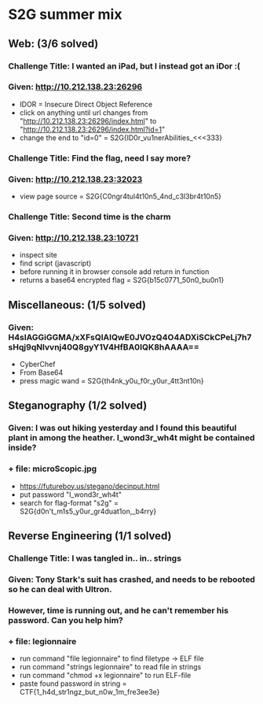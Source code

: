 # S2G summer mix

## Web: (3/6 solved)
### Challenge Title: I wanted an iPad, but I instead got an iDor :(
### Given: http://10.212.138.23:26296
- IDOR = Insecure Direct Object Reference
- click on anything until url changes from "http://10.212.138.23:26296/index.html" to "http://10.212.138.23:26296/index.html?id=1"
- change the end to "id=0"
= S2G{ID0r_vu1nerAbilities_<<<333}

### Challenge Title: Find the flag, need I say more?
### Given: http://10.212.138.23:32023
- view page source
= S2G{C0ngr4tul4t10n5_4nd_c3l3br4t10n5}

### Challenge Title: Second time is the charm
### Given: http://10.212.138.23:10721
- inspect site
- find script (javascript)
- before running it in browser console add return in function
- returns a base64 encrypted flag
= S2G{b15c0771_50n0_bu0n1}


## Miscellaneous: (1/5 solved)
### Given: H4sIAGGiGGMA/xXFsQlAIQwE0JVOzQ4O4ADXiSCkCPeLj7h7sHqj9qNlvvnj40Q8gyY1V4HfBA0IQK8hAAAA==
- CyberChef
- From Base64
- press magic wand
= S2G{th4nk_y0u_f0r_y0ur_4tt3nt10n}

## Steganography (1/2 solved)
### Given: I was out hiking yesterday and I found this beautiful plant in among the heather. I_wond3r_wh4t might be contained inside?
### + file: microScopic.jpg
- https://futureboy.us/stegano/decinput.html
- put password "I_wond3r_wh4t"
- search for flag-format "s2g"
= S2G{d0n't_m1s5_y0ur_gr4duat1on,_b4rry}

## Reverse Engineering (1/1 solved)
### Challenge Title: I was tangled in.. in.. strings
### Given: Tony Stark's suit has crashed, and needs to be rebooted so he can deal with Ultron.
### However, time is running out, and he can't remember his password. Can you help him?
### + file: legionnaire
- run command "file legionnaire" to find filetype -> ELF file
- run command "strings legionnaire" to read file in strings
- run command "chmod +x legionnaire" to run ELF-file
- paste found password in string
= CTF{1_h4d_str1ngz_but_n0w_1m_fre3ee3e}
